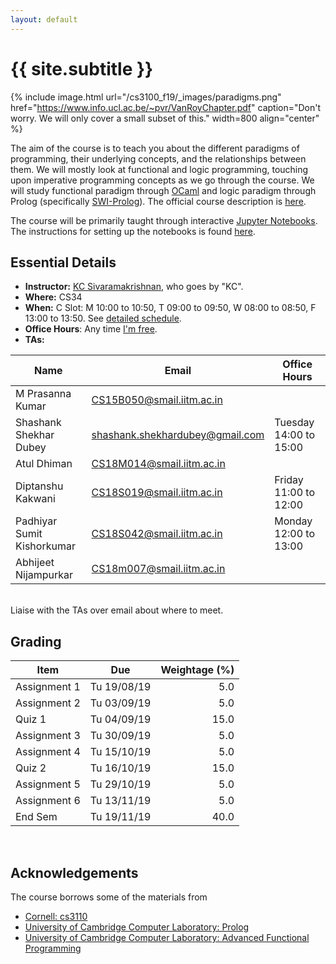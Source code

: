 ```yaml
---
layout: default
---
```


<div class="home">

<h1>{{ site.subtitle }}</h1>

</div>

{% include image.html url="/cs3100_f19/_images/paradigms.png"
   href="https://www.info.ucl.ac.be/~pvr/VanRoyChapter.pdf"
   caption="Don't worry. We will only cover a small subset of this." width=800 align="center" %}

The aim of the course is to teach you about the different paradigms of
programming, their underlying concepts, and the relationships between them. We
will mostly look at functional and logic programming, touching upon imperative
programming concepts as we go through the course. We will study functional
paradigm through [OCaml](https://ocaml.org/) and logic paradigm through Prolog
(specifically [SWI-Prolog](https://www.swi-prolog.org/)). The official course
description is [here](http://www.cse.iitm.ac.in/course_details.php?arg=MTk=).

The course will be primarily taught through interactive [Jupyter
Notebooks](https://jupyter.org/). The instructions for setting up the notebooks
is found [here](https://github.com/kayceesrk/cs3100_f19#running-the-jupyter-notebooks).

## Essential Details

* **Instructor:** [KC Sivaramakrishnan](http://kcsrk.info), who goes by "KC".
* **Where:** CS34
* **When:** C Slot: M 10:00 to 10:50, T 09:00 to 09:50, W 08:00 to 08:50, F
  13:00 to 13:50. See [detailed schedule]({{site.baseurl}}/schedule).
* **Office Hours**: Any time [I'm free](http://kcsrk.info/calendar).
* **TAs:** 

| Name | Email | Office Hours |
|------|-------|--------------|
| M Prasanna Kumar | CS15B050@smail.iitm.ac.in | |
| Shashank Shekhar Dubey | shashank.shekhardubey@gmail.com | Tuesday 14:00 to 15:00 |
| Atul Dhiman | CS18M014@smail.iitm.ac.in | |
| Diptanshu Kakwani | CS18S019@smail.iitm.ac.in | Friday 11:00 to 12:00 | 
| Padhiyar Sumit Kishorkumar | CS18S042@smail.iitm.ac.in | Monday 12:00 to 13:00 |
| Abhijeet Nijampurkar | CS18m007@smail.iitm.ac.in | |

<br>
Liaise with the TAs over email about where to meet. 

## Grading

| Item         | Due         | Weightage (%) |
|--------------|-------------|--------------:|
| Assignment 1 | Tu 19/08/19 | 5.0           |
| Assignment 2 | Tu 03/09/19 | 5.0           |
| Quiz 1       | Tu 04/09/19 | 15.0          |
| Assignment 3 | Tu 30/09/19 | 5.0           |
| Assignment 4 | Tu 15/10/19 | 5.0           |
| Quiz 2       | Tu 16/10/19 | 15.0          |
| Assignment 5 | Tu 29/10/19 | 5.0           |
| Assignment 6 | Tu 13/11/19 | 5.0           |
| End Sem      | Tu 19/11/19 | 40.0          |

<br/> 

## Acknowledgements

The course borrows some of the materials from

* [Cornell: cs3110](http://www.cs.cornell.edu/courses/cs3110/2019sp/)
* [University of Cambridge Computer Laboratory: Prolog](https://www.cl.cam.ac.uk/teaching/1819/Prolog/)
* [University of Cambridge Computer Laboratory: Advanced Functional Programming](https://www.cl.cam.ac.uk/teaching/1718/L28/)
